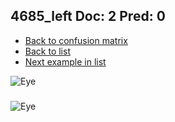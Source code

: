 ## 4685_left Doc: 2 Pred: 0
- [Back to confusion matrix](https://github.com/juliandewit/kaggle_retinopathy/blob/master/matrix.md)
- [Back to list](https://github.com/juliandewit/kaggle_retinopathy/blob/master/lists/20/list.md)
- [Next example in list](https://github.com/juliandewit/kaggle_retinopathy/blob/master/lists/20/47/4764_right.md)

![Eye](https://retinopaty.blob.core.windows.net/size1024/4685_left_2.jpeg)

### 

![Eye]()
